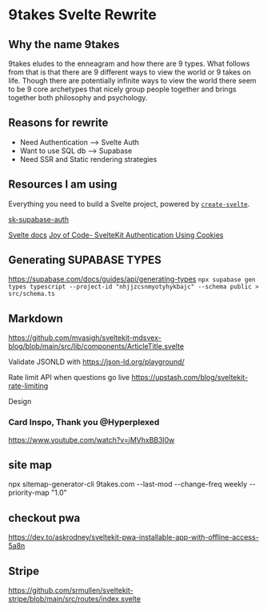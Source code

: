 # 9takes Svelte Rewrite


## Why the name 9takes
9takes eludes to the enneagram and how there are 9 types. What follows from that is that there are 9 different ways to view the world or 9 takes on life. Though there are potentially infinite ways to view the world there seem to be 9 core archetypes that nicely group people together and brings together both philosophy and psychology.
## Reasons for rewrite

- Need Authentication --> Svelte Auth
- Want to use SQL db --> Supabase
- Need SSR and Static rendering strategies

## Resources I am using

Everything you need to build a Svelte project, powered by [`create-svelte`](https://github.com/sveltejs/kit/tree/master/packages/create-svelte).

[sk-supabase-auth](https://github.com/huntabyte/sk-supabase-auth)

[Svelte docs](https://kit.svelte.dev/docs/project-structure)
[Joy of Code- SvelteKit Authentication Using Cookies](https://www.youtube.com/watch?v=E3VG-dLCRUk)

## Generating SUPABASE TYPES

<https://supabase.com/docs/guides/api/generating-types>
`npx supabase gen types typescript --project-id "nhjjzcsnmyotyhykbajc" --schema public > src/schema.ts`

## Markdown

<https://github.com/mvasigh/sveltekit-mdsvex-blog/blob/main/src/lib/components/ArticleTitle.svelte>

Validate JSONLD with <https://json-ld.org/playground/>

Rate limit API when questions go live
<https://upstash.com/blog/sveltekit-rate-limiting>

Design

### Card Inspo, Thank you @Hyperplexed
<https://www.youtube.com/watch?v=jMVhxBB3l0w>


## site map
npx sitemap-generator-cli 9takes.com --last-mod --change-freq weekly --priority-map "1.0"


## checkout pwa 
https://dev.to/askrodney/sveltekit-pwa-installable-app-with-offline-access-5a8n

## Stripe
https://github.com/srmullen/sveltekit-stripe/blob/main/src/routes/index.svelte